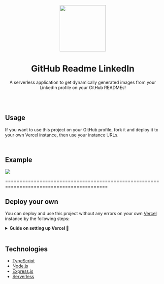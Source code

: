 <br><br><br>

<div align="center">
  <img src="https://raw.githubusercontent.com/soroushchehresa/github-readme-linkedin/master/linkedin-github.png" width="150" />

  # GitHub Readme LinkedIn
  A serverless application to get dynamically generated images from your LinkedIn profile on your GitHub READMEs!
</div>

<br><br>

## Usage
If you want to use this project on your GitHub profile, fork it and deploy it to your own Vercel instance, then use your instance URLs.

<br>

## Example

<img src="https://github-readme-linkedin-lrdc-cnbkc4fwm.vercel.app/user?username=ibrahimqasmi313" />






==========================================================================================

## Deploy your own
You can deploy and use this project without any errors on your own [Vercel](https://vercel.com) instance by the following steps:
<details>
 <summary><b>Guide on setting up Vercel 🔨 </b></summary>
 
 1. Go to [vercel.com](https://vercel.com)
 1. Click on `Login`  
   ![](https://files.catbox.moe/tct1wg.png)
 1. Sign in with GitHub by pressing `Continue with GitHub`  
   ![](https://files.catbox.moe/btd78j.jpeg)
 1. Sign into GitHub and allow access to all repositories, if prompted
 1. Fork this repo
 1. Go back to your [Vercel dashboard](https://vercel.com/dashboard)
 1. Select `Import Project`  
   ![](https://i.imgur.com/yzVClIY.png)
 1. Select `Import a Git Repository`  
   ![](https://i.imgur.com/8E96p4U.png)
 1. Select root and keep everything as is, just place your LinkedIn cookie called `li_at` as your environment variable named `LINKEDIN_TOKEN` and click `Deploy`
   ![](https://i.imgur.com/ngBYKat.png)
 1. You're good to go. See your domains to use the API!
</details>

<br>

## Technologies
- [TypeScript](https://github.com/microsoft/TypeScript)
- [Node.js](https://github.com/nodejs/node)
- [Express.js](https://github.com/expressjs/express)
- [Serverless](https://vercel.com)
